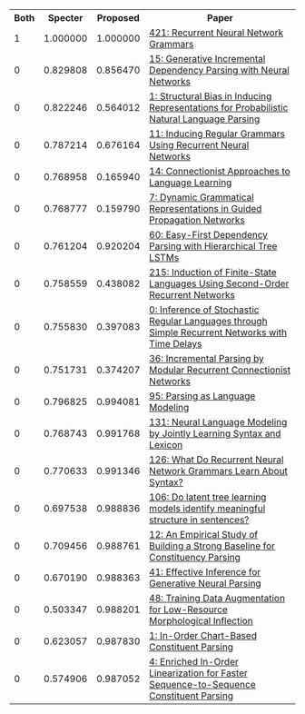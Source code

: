 <html><table><tr>
<th>Both</th>
<th>Specter</th>
<th>Proposed</th>
<th>Paper</th>
</tr>
<tr>
<td>1</td>
<td>1.000000</td>
<td>1.000000</td>
<td><a href="https://www.semanticscholar.org/paper/7345843e87c81e24e42264859b214d26042f8d51">421: Recurrent Neural Network Grammars</a></td>
</tr>
<tr>
<td>0</td>
<td>0.829808</td>
<td>0.856470</td>
<td><a href="https://www.semanticscholar.org/paper/d8ac015407cf68c695043b23d905cddd880e5844">15: Generative Incremental Dependency Parsing with Neural Networks</a></td>
</tr>
<tr>
<td>0</td>
<td>0.822246</td>
<td>0.564012</td>
<td><a href="https://www.semanticscholar.org/paper/80bdbeada0d969188c0cf1664a60932b4e5e8439">1: Structural Bias in Inducing Representations for Probabilistic Natural Language Parsing</a></td>
</tr>
<tr>
<td>0</td>
<td>0.787214</td>
<td>0.676164</td>
<td><a href="https://www.semanticscholar.org/paper/452391ddfacf6ffabe62f7ca34feceba1d87806e">11: Inducing Regular Grammars Using Recurrent Neural Networks</a></td>
</tr>
<tr>
<td>0</td>
<td>0.768958</td>
<td>0.165940</td>
<td><a href="https://www.semanticscholar.org/paper/20e5fbc3d44bc69009b0ed935303f43a5a53676f">14: Connectionist Approaches to Language Learning</a></td>
</tr>
<tr>
<td>0</td>
<td>0.768777</td>
<td>0.159790</td>
<td><a href="https://www.semanticscholar.org/paper/87504e99d54f9481b9cd37f0f0563befcc68e209">7: Dynamic Grammatical Representations in Guided Propagation Networks</a></td>
</tr>
<tr>
<td>0</td>
<td>0.761204</td>
<td>0.920204</td>
<td><a href="https://www.semanticscholar.org/paper/94960fcdf0ea3b346fca77ae8c63ae7943eb0d28">60: Easy-First Dependency Parsing with Hierarchical Tree LSTMs</a></td>
</tr>
<tr>
<td>0</td>
<td>0.758559</td>
<td>0.438082</td>
<td><a href="https://www.semanticscholar.org/paper/a64ca771a733d58dcbf8f7a3fe65a09310424bf8">215: Induction of Finite-State Languages Using Second-Order Recurrent Networks</a></td>
</tr>
<tr>
<td>0</td>
<td>0.755830</td>
<td>0.397083</td>
<td><a href="https://www.semanticscholar.org/paper/4969e8034de8eebbe0738e42639a67c5921a3936">0: Inference of Stochastic Regular Languages through Simple Recurrent Networks with Time Delays</a></td>
</tr>
<tr>
<td>0</td>
<td>0.751731</td>
<td>0.374207</td>
<td><a href="https://www.semanticscholar.org/paper/9b0bf4ef287a2794332d8df22b6820d5f0f49a35">36: Incremental Parsing by Modular Recurrent Connectionist Networks</a></td>
</tr>
<tr>
<td>0</td>
<td>0.796825</td>
<td>0.994081</td>
<td><a href="https://www.semanticscholar.org/paper/39f1b108687f643015f96a0c800585a44621f99c">95: Parsing as Language Modeling</a></td>
</tr>
<tr>
<td>0</td>
<td>0.768743</td>
<td>0.991768</td>
<td><a href="https://www.semanticscholar.org/paper/f1cbf097ce436f7304a1984f4a29ab41f75ebfe3">131: Neural Language Modeling by Jointly Learning Syntax and Lexicon</a></td>
</tr>
<tr>
<td>0</td>
<td>0.770633</td>
<td>0.991346</td>
<td><a href="https://www.semanticscholar.org/paper/fce10a1a9727cbda33d44b62409e303f1009417a">126: What Do Recurrent Neural Network Grammars Learn About Syntax?</a></td>
</tr>
<tr>
<td>0</td>
<td>0.697538</td>
<td>0.988836</td>
<td><a href="https://www.semanticscholar.org/paper/8f46c21fef31a4cdf7b1808e67171466a9317882">106: Do latent tree learning models identify meaningful structure in sentences?</a></td>
</tr>
<tr>
<td>0</td>
<td>0.709456</td>
<td>0.988761</td>
<td><a href="https://www.semanticscholar.org/paper/43c2ca65595c732ad299db5b6ead7afd88012e36">12: An Empirical Study of Building a Strong Baseline for Constituency Parsing</a></td>
</tr>
<tr>
<td>0</td>
<td>0.670190</td>
<td>0.988363</td>
<td><a href="https://www.semanticscholar.org/paper/2cd7c3ed5a06c461b259694376820dcfcfbe94a9">41: Effective Inference for Generative Neural Parsing</a></td>
</tr>
<tr>
<td>0</td>
<td>0.503347</td>
<td>0.988201</td>
<td><a href="https://www.semanticscholar.org/paper/260d7e3448774e48f016dc6ad0d2cda0e76e46c4">48: Training Data Augmentation for Low-Resource Morphological Inflection</a></td>
</tr>
<tr>
<td>0</td>
<td>0.623057</td>
<td>0.987830</td>
<td><a href="https://www.semanticscholar.org/paper/09f2d3f3e38b84c11c24f77b838e87dc4feffb7d">1: In-Order Chart-Based Constituent Parsing</a></td>
</tr>
<tr>
<td>0</td>
<td>0.574906</td>
<td>0.987052</td>
<td><a href="https://www.semanticscholar.org/paper/47a4d9486a9c5ed43f9f917dc8008dc0945e71ef">4: Enriched In-Order Linearization for Faster Sequence-to-Sequence Constituent Parsing</a></td>
</tr>
</table></html>
